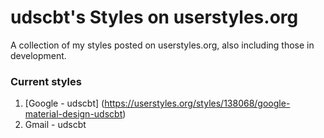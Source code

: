 # udscbt's Styles on userstyles.org
A collection of my styles posted on userstyles.org, also including those in development.
### Current styles
1. [Google - udscbt] (https://userstyles.org/styles/138068/google-material-design-udscbt)
2. Gmail - udscbt
